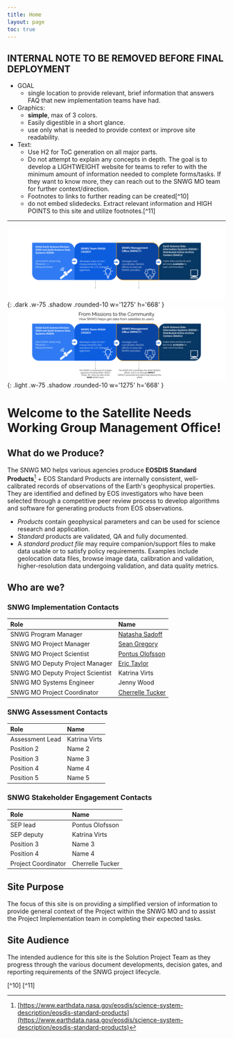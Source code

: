 ```yaml
---
title: Home
layout: page
toc: true
---
```


## INTERNAL NOTE TO BE REMOVED BEFORE FINAL DEPLOYMENT
- GOAL
    - single location to provide relevant, brief information that answers FAQ that new implementation teams have had. 
- Graphics:
    - **simple**, max of 3 colors. 
    - Easily digestible in a short glance. 
    - use only what is needed to provide context or improve site readability. 
- Text: 
    - Use H2 for ToC generation on all major parts. 
    - Do not attempt to explain any concepts in depth. The goal is to develop a LIGHTWEIGHT website for teams to refer to with the minimum amount of information needed to complete forms/tasks. If they want to know more, they can reach out to the SNWG MO team for further context/direction. 
    - Footnotes to links to further reading can be created[^10] 
    - do not embed slidedecks. Extract relevant information and HIGH POINTS to this site and utilize footnotes.[^11]

--------------------------------

![dark mode only](assets/DarkModeMissionsGraphic.png){: .dark .w-75 .shadow .rounded-10 w='1275' h='668' }
![light mode only](assets/LightModeMissionsGraphic.png){: .light .w-75 .shadow .rounded-10 w='1275' h='668' }

# Welcome to the Satellite Needs Working Group Management Office!

## What do we Produce?

The SNWG MO helps various agencies produce **EOSDIS Standard Products**[^1]
+
EOS Standard Products are internally consistent, well-calibrated records of observations of the Earth's geophysical properties. They are identified and defined by EOS investigators who have been selected through a competitive peer review process to develop algorithms and software for generating products from EOS observations.
- _Products_ contain geophysical parameters and can be used for science research and application.
- _Standard_ products are validated, QA and fully documented.
- A _standard product file_ may require companion/support files to make data usable or to satisfy policy requirements. Examples include geolocation data files, browse image data, calibration and validation, higher-resolution data undergoing validation, and data quality metrics.

## Who are we?

### SNWG Implementation Contacts 
| Role                               | Name             |
| :--------------------------------- | :--------------- |
| SNWG Program Manager               | [Natasha Sadoff](mailto:natasha.sadoff@nasa.gov)  |
| SNWG MO Project Manager            | [Sean Gregory](mailto:sean.p.gregory@nasa.gov)   |
| SNWG MO Project Scientist          | [Pontus Olofsson](mailto:pontus.p.olofsson@nasa.gov) |
| SNWG MO Deputy Project Manager     | [Eric Taylor](mailto:eric.s.taylor@nasa.gov)     |
| SNWG MO Deputy Project Scientist   | Katrina Virts    |
| SNWG MO Systems Engineer           | Jenny Wood       |
| SNWG MO Project Coordinator        | [Cherrelle Tucker](mailto:cherrelle.j.tucker@nasa.gov) |

### SNWG Assessment Contacts

| Role                               | Name             |
| :--------------------------------- | :--------------- |
| Assessment Lead                    | Katrina Virts    |
| Position 2                         | Name 2           |
| Position 3                         | Name 3           |
| Position 4                         | Name 4           |
| Position 5                         | Name 5           |

### SNWG Stakeholder Engagement Contacts

| Role                               | Name             |
| :--------------------------------- | :--------------- |
| SEP lead                           | Pontus Olofsson  |
| SEP deputy                         | Katrina Virts    |
| Position 3                         | Name 3           |
| Position 4                         | Name 4           |
| Project Coordinator                | Cherrelle Tucker |


## Site Purpose
The focus of this site is on providing a simplified version of information to provide general context of the Project within the SNWG MO and to assist the Project Implementation team in completing their expected tasks.

## Site Audience
The intended audience for this site is the Solution Project Team as they progress through the various document developments, decision gates, and reporting requirements of the SNWG project lifecycle.

[^1]: [https://www.earthdata.nasa.gov/eosdis/science-system-description/eosdis-standard-products](https://www.earthdata.nasa.gov/eosdis/science-system-description/eosdis-standard-products)
[^2]: 2nd footnote

[^10]
[^11]